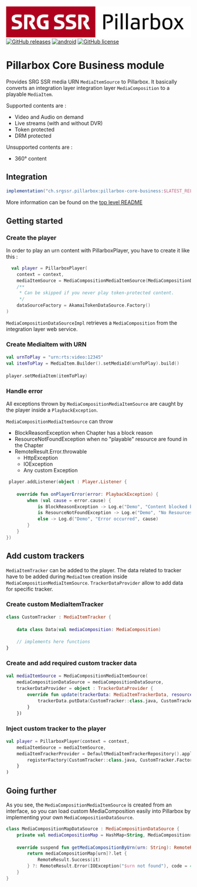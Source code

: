 [![Pillarbox logo](https://github.com/SRGSSR/pillarbox-apple/blob/main/docs/README-images/logo.jpg)](https://github.com/SRGSSR/pillarbox-android)
[![GitHub releases](https://img.shields.io/github/v/release/SRGSSR/pillarbox-android)](https://github.com/SRGSSR/pillarbox-android/releases)
[![android](https://img.shields.io/badge/android-21+-green)](https://github.com/SRGSSR/pillarbox-android)
[![GitHub license](https://img.shields.io/github/license/SRGSSR/pillarbox-android)](https://github.com/SRGSSR/pillarbox-android/blob/main/LICENSE)

# Pillarbox Core Business module

Provides SRG SSR media URN `MediaItemSource` to Pillarbox. It basically converts an integration layer integration layer `MediaComposition` to a
playable `MediaItem`.

Supported contents are :

- Video and Audio on demand
- Live streams (with and without DVR)
- Token protected
- DRM protected

Unsupported contents are :

- 360° content

## Integration

```gradle
implementation("ch.srgssr.pillarbox:pillarbox-core-business:$LATEST_RELEASE_VERSION")
```

More information can be found on the [top level README](../docs/README.md)

## Getting started

### Create the player

In order to play an urn content with PillarboxPlayer, you have to create it like this :

```kotlin
  val player = PillarboxPlayer(
    context = context,
    mediaItemSource = MediaCompositionMediaItemSource(MediaCompositionDataSourceImpl(application, IlHost.PROD)),
    /**
     * Can be skipped if you never play token-protected content.
     */
    dataSourceFactory = AkamaiTokenDataSource.Factory()
)
```

`MediaCompositionDataSourceImpl` retrieves a `MediaComposition` from the integration layer web service.

### Create MediaItem with URN

```kotlin
val urnToPlay = "urn:rts:video:12345"
val itemToPlay = MediaItem.Builder().setMediaId(urnToPlay).build()

player.setMediaItem(itemToPlay)
```

### Handle error

All exceptions thrown by `MediaCompositionMediaItemSource` are caught by the player inside a `PlaybackException`.

`MediaCompositionMediaItemSource` can throw

- BlockReasonException when Chapter has a block reason
- ResourceNotFoundException when no "playable" resource are found in the Chapter
- RemoteResult.Error.throwable
    - HttpException
    - IOException
    - Any custom Exception

```kotlin
 player.addListener(object : Player.Listener {

    override fun onPlayerError(error: PlaybackException) {
        when (val cause = error.cause) {
            is BlockReasonException -> Log.e("Demo", "Content blocked by ${cause.blockReason}")
            is ResourceNotFoundException -> Log.e("Demo", "No Resources found in the Chapter")
            else -> Log.d("Demo", "Error occurred", cause)
        }
    }
})
```

## Add custom trackers

`MediaItemTracker` can be added to the player. The data related to tracker have to be added during `MediaItem` creation inside
`MediaCompositionMediaItemSource`. `TrackerDataProvider` allow to add data for specific tracker.

### Create custom MediaItemTracker

```kotlin
class CustomTracker : MediaItemTracker {

    data class Data(val mediaComposition: MediaComposition)

    // implements here functions
}
```

### Create and add required custom tracker data

```kotlin
val mediaItemSource = MediaCompositionMediaItemSource(
    mediaCompositionDataSource = mediaCompositionDataSource,
    trackerDataProvider = object : TrackerDataProvider {
        override fun update(trackerData: MediaItemTrackerData, resource: Resource, chapter: Chapter, mediaComposition: MediaComposition) {
            trackerData.putData(CustomTracker::class.java, CustomTracker.Data(mediaComposition))
        }
    })
```

### Inject custom tracker to the player

```kotlin
val player = PillarboxPlayer(context = context,
    mediaItemSource = mediaItemSource,
    mediaItemTrackerProvider = DefaultMediaItemTrackerRepository().apply {
        registerFactory(CustomTracker::class.java, CustomTracker.Factory())
    }
)
```

## Going further

As you see, the `MediaCompositionMediaItemSource` is created from an interface, so you can load custom MediaComposition easily into Pillarbox by
implementing your own `MediaCompositionDataSource`.

```kotlin
class MediaCompositionMapDataSource : MediaCompositionDataSource {
    private val mediaCompositionMap = HashMap<String, MediaComposition>()

    override suspend fun getMediaCompositionByUrn(urn: String): RemoteResult<MediaComposition> {
        return mediaCompositionMap[urn]?.let {
            RemoteResult.Success(it)
        } ?: RemoteResult.Error(IOException("$urn not found"), code = 404)
    }
}
```
